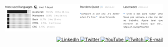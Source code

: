 <p align="center">
  <a href="https://github.com/BON4S/#👽">
    <img src="https://github.com/BON4S/BON4S/blob/master/src/assets/readmeImage.png">
  </a>
</p>
<p align="right">
  <a href="https://www.linkedin.com/in/rodrigobonas/#👽" aria-label="LinkedIn">
    <img alt="LinkedIn" src="https://img.shields.io/badge/-LinkedIn-bbbbbb?style=for-the-badge&color=bbbbbb&labelColor=bbbbbb&logoColor=ffffff&logo=linkedin&cacheSeconds=7200&link=https://www.linkedin.com/in/rodrigobonas/">
  </a>
  <a href="https://twitter.com/BonasRodrigo/#👽" aria-label="Twitter">
    <img alt="Twitter" src="https://img.shields.io/badge/-Twitter-bbbbbb?style=for-the-badge&color=bbbbbb&labelColor=bbbbbb&logoColor=ffffff&logo=twitter&cacheSeconds=7200&link=https://twitter.com/BonasRodrigo">
  </a>
  <a href="https://www.youtube.com/channel/UCQGbCFV8n5-AG5IgYkCi1uQ#👽" aria-label="YouTube">
    <img alt="YouTube" src="https://img.shields.io/badge/-YouTube-bbbbbb?style=for-the-badge&color=bbbbbb&labelColor=bbbbbb&logoColor=ffffff&logo=youtube&cacheSeconds=7200&link=https://www.youtube.com/channel/UCQGbCFV8n5-AG5IgYkCi1uQ">
  </a>
  <a href="https://www.twitch.tv/rodrigobonas/#👽" aria-label="Twitch">
    <img alt="Twitch" src="https://img.shields.io/badge/-Twitch-bbbbbb?style=for-the-badge&color=bbbbbb&labelColor=bbbbbb&logoColor=ffffff&logo=twitch&cacheSeconds=7200&link=https://www.twitch.tv/rodrigobonas/">
  </a>
  <a href="mailto:dearbonas@gmail.com" aria-label="E-mail">
    <img alt="E-mail" src="https://img.shields.io/badge/-E--mail-bbbbbb?style=for-the-badge&color=bbbbbb&labelColor=bbbbbb&logoColor=ffffff&logo=gmail&cacheSeconds=7200&link=mailto:dearbonas@gmail.com">
  </a>
</p>
